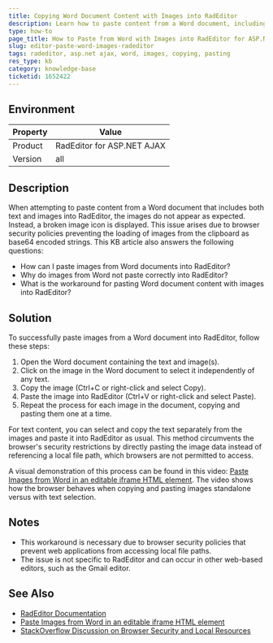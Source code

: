 ```yaml
---
title: Copying Word Document Content with Images into RadEditor
description: Learn how to paste content from a Word document, including images, into RadEditor without losing the image data.
type: how-to
page_title: How to Paste from Word with Images into RadEditor for ASP.NET AJAX
slug: editor-paste-word-images-radeditor
tags: radeditor, asp.net ajax, word, images, copying, pasting
res_type: kb
category: knowledge-base
ticketid: 1652422
---
```


## Environment

| Property | Value |
| --- | --- |
| Product | RadEditor for ASP.NET AJAX |
| Version | all |

## Description

When attempting to paste content from a Word document that includes both text and images into RadEditor, the images do not appear as expected. Instead, a broken image icon is displayed. This issue arises due to browser security policies preventing the loading of images from the clipboard as base64 encoded strings. 
This KB article also answers the following questions:
- How can I paste images from Word documents into RadEditor?
- Why do images from Word not paste correctly into RadEditor?
- What is the workaround for pasting Word document content with images into RadEditor?

## Solution

To successfully paste images from a Word document into RadEditor, follow these steps:

1. Open the Word document containing the text and image(s).
2. Click on the image in the Word document to select it independently of any text.
3. Copy the image (Ctrl+C or right-click and select Copy).
4. Paste the image into RadEditor (Ctrl+V or right-click and select Paste).
5. Repeat the process for each image in the document, copying and pasting them one at a time.

For text content, you can select and copy the text separately from the images and paste it into RadEditor as usual. This method circumvents the browser's security restrictions by directly pasting the image data instead of referencing a local file path, which browsers are not permitted to access.

A visual demonstration of this process can be found in this video: [Paste Images from Word in an editable iframe HTML element](https://youtu.be/nVdkc1cTe5U). The video shows how the browser behaves when copying and pasting images standalone versus with text selection.

## Notes

- This workaround is necessary due to browser security policies that prevent web applications from accessing local file paths.
- The issue is not specific to RadEditor and can occur in other web-based editors, such as the Gmail editor.

## See Also

- [RadEditor Documentation](https://docs.telerik.com/devtools/aspnet-ajax/controls/editor/overview)
- [Paste Images from Word in an editable iframe HTML element](https://youtu.be/nVdkc1cTe5U)
- [StackOverflow Discussion on Browser Security and Local Resources](https://stackoverflow.com/questions/39007243/cannot-open-local-file-chrome-not-allowed-to-load-local-resource)
 
